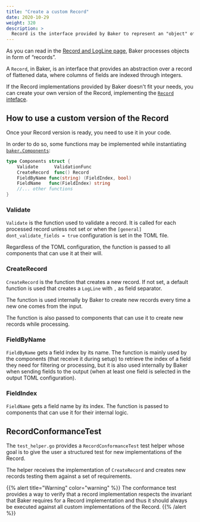 ```yaml
---
title: "Create a custom Record"
date: 2020-10-29
weight: 320
description: >
  Record is the interface provided by Baker to represent an "object" of data
---
```


As you can read in the [Record and LogLine page](/docs/core-concepts/record_implementation/),
Baker processes objects in form of “records”.

A `Record`, in Baker, is an interface that provides an abstraction over a record of flattened data,
where columns of fields are indexed through integers.

If the Record implementations provided by Baker doesn't fit your needs, you can create your own
version of the Record, implementing the
[`Record` inteface](https://pkg.go.dev/github.com/AdRoll/baker#Record).

## How to use a custom version of the Record

Once your Record version is ready, you need to use it in your code.

In order to do so, some functions may be implemented while instantiating
[`baker.Components`](/docs/how-to/baker_components/):

```go
type Components struct {
	Validate      ValidationFunc
    CreateRecord  func() Record
    FieldByName func(string) (FieldIndex, bool)
    FieldName   func(FieldIndex) string
    //... other functions
}
```

### Validate

`Validate` is the function used to validate a record. It is called for each processed record
unless not set or when the `[general] dont_validate_fields = true` configuration is set in
the TOML file.

Regardless of the TOML configuration, the function is passed to all components that can use
it at their will.

### CreateRecord

`CreateRecord` is the function that creates a new record. If not set, a default function is
used that creates a `LogLine` with `,` as field separator.

The function is used internally by Baker to create new records every time a new one comes from
the input.

The function is also passed to components that can use it to create new records while processing.

### FieldByName

`FieldByName` gets a field index by its name. The function is mainly used by the components
(that receive it during setup) to retrieve the index of a field they need for filtering or
processing, but it is also used internally by Baker when sending fields to the output
(when at least one field is selected in the output TOML configuration).

### FieldIndex

`FieldName` gets a field name by its index. The function is passed to components that can use
it for their internal logic.

## RecordConformanceTest

The `test_helper.go` provides a `RecordConformanceTest` test helper whose goal is to give the
user a structured test for new implementations of the Record.

The helper receives the implementation of `CreateRecord` and creates new records testing
them against a set of requirements.

{{% alert title="Warning" color="warning" %}}
The conformance test provides a way to verify that a record implementation respects the
invariant that Baker requires for a Record implementation and thus it should always
be executed against all custom implementations of the Record.
{{% /alert %}}
